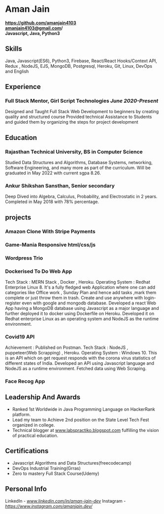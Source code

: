 # Aman Jain							   
**https://github.com/amanjain4103**                                                       
**amanjain4103@gmail.com/**                                       
**Javascript, Java, Python3**                                  

## Skills
Java, Javascript(ES6), Python3, Firebase, React/React Hooks/Context API, Redux , NodeJS, EJS, MongoDB, Postgresql, Heroku, Git, Linux, DevOps and English


## Experience

### Full Stack Mentor, Girl Script Technologies					            *June 2020-Present*
Designed and Taught Full Stack Web Development to beginners by creating quality and structured course
Provided technical Assistance to Students and guided them by organizing the steps for project development



## Education	

### Rajasthan Technical University, BS in Computer Science				            	

Studied Data Structures and Algorithms, Database Systems, networking, Software Engineering, and many more as part of the curriculum.
Will be graduated in May 2022 with current 
sgpa 8.26.

### Ankur Shikshan Sansthan, Senior secondary

Deep Dived into Algebra, Calculus, Probability, and Electrostatic in 2 years.
Completed in May 2018 with 78% percentage.


## projects

### Amazon Clone With Stripe Payments
### Game-Mania Responsive html/css/js
### Wordpress Trio


### Dockerised To Do Web App
Tech Stack : MERN Stack , Docker , Heroku.
Operating System : Redhat Enterprise Linux 8.
It's a fully fledged web Application where one can add categories like Office work , Sunday Plan and hence add tasks
,mark them complete or just throw them in trash. Create and use anywhere with login-register even with google and
mongodb database.
Developed a react Web App having a MongoDB database using Javascript as a major language and further deployed it to docker using Dockerfile on Heroku.
Developed it on Redhat enterprise Linux as an operating system and NodeJS as the runtime environment.

### Covid19 API 
Achievement : Published on Postman.
Tech Stack : NodeJS , puppeteer(Web Scrapping) , Heroku.
Operating System : Windows 10.
This is an API which on get request responds with the corona virus statistics of different states of India.
Developed an API using Javascript language and NodeJS as a runtime environment.
Fetched data using Web Scraping.

### Face Recog App 

## Leadership And Awards
* Ranked 1st Worldwide in Java Programming Language on HackerRank platform.
* Lead my team to Achieve 2nd position on the State Level Tech Fest organized in college.
* Technical blogger at www.labspractiko.blogspot.com fulfilling the vision of practical education.

## Certifications
* Javascript Algorithms and Data Structures(freecodecamp)
* DevOps Industrial Training(Grras)
* Zero to mastery Full Stack Course(Udemy) 

## Personal Info
LinkedIn - *www.linkedin.com/in/aman-jain-dev*
Instagram - *https://www.instagram.com/amanjain.dev/*
